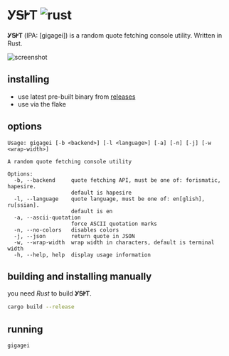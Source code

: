 # ᎩᎦᎨᎢ ![rust](https://img.shields.io/badge/-Rust-DD3516?style=for-the-badge&logo=rust)

**ᎩᎦᎨᎢ** (IPA: \[gigagei\]) is a random quote fetching console utility. Written in Rust.

![screenshot](https://gist.github.com/user-attachments/assets/3fabff5a-5ab1-4e28-a424-0c867c990fd9)


## installing

+ use latest pre-built binary from [releases](https://github.com/q60/gigagei/releases)
+ use via the flake


## options

```text
Usage: gigagei [-b <backend>] [-l <language>] [-a] [-n] [-j] [-w <wrap-width>]

A random quote fetching console utility

Options:
  -b, --backend     quote fetching API, must be one of: forismatic, hapesire.
                    default is hapesire
  -l, --language    quote language, must be one of: en[glish], ru[ssian].
                    default is en
  -a, --ascii-quotation
                    force ASCII quotation marks
  -n, --no-colors   disables colors
  -j, --json        return quote in JSON
  -w, --wrap-width  wrap width in characters, default is terminal width
  -h, --help, help  display usage information
```


## building and installing manually

you need *Rust* to build **ᎩᎦᎨᎢ**.

```sh
cargo build --release
```


## running

```sh
gigagei
```

